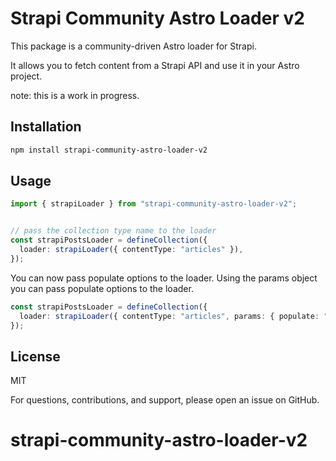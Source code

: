 # Strapi Community Astro Loader v2

This package is a community-driven Astro loader for Strapi. 

It allows you to fetch content from a Strapi API and use it in your Astro project. 

note: this is a work in progress.

## Installation

```bash
npm install strapi-community-astro-loader-v2
```

## Usage

``` ts
import { strapiLoader } from "strapi-community-astro-loader-v2";


// pass the collection type name to the loader
const strapiPostsLoader = defineCollection({
  loader: strapiLoader({ contentType: "articles" }),
});

```

You can now pass populate options to the loader. Using the params object you can pass populate options to the loader.

``` ts
const strapiPostsLoader = defineCollection({
  loader: strapiLoader({ contentType: "articles", params: { populate: "*" } }),
});
```

## License

MIT

For questions, contributions, and support, please open an issue on GitHub.

# strapi-community-astro-loader-v2
